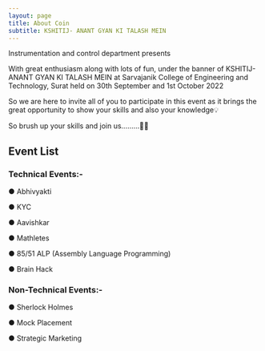 ```yaml
---
layout: page
title: About Coin
subtitle: KSHITIJ- ANANT GYAN KI TALASH MEIN
---
```


Instrumentation and control department presents

With great enthusiasm along with lots of fun, under the banner of  KSHITIJ- ANANT GYAN KI TALASH MEIN at Sarvajanik College of Engineering and Technology, Surat held on 30th September and 1st October 2022


So we are here to invite all of you to participate in this event as it brings the great opportunity to show your skills and also your knowledge💡

So brush up your skills and join us.........🤩💃

## Event List
### **Technical Events:-**

● Abhivyakti

● KYC

● Aavishkar

● Mathletes

● 85/51 ALP (Assembly Language Programming)

● Brain Hack
      
### **Non-Technical Events:-**

● Sherlock Holmes 

● Mock Placement

● Strategic Marketing
